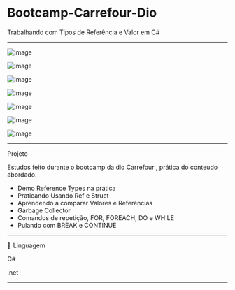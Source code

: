 # Bootcamp-Carrefour-Dio
Trabalhando com Tipos de Referência e Valor em C#
**************************************************************************************************

![image](https://user-images.githubusercontent.com/72118415/161806191-bbf15b8f-e817-4d98-b508-c97fd9079531.png)

![image](https://user-images.githubusercontent.com/72118415/162277299-7b174380-c42e-4354-8d78-997a6d3d570c.png)

![image](https://user-images.githubusercontent.com/72118415/162340248-c4e75024-ee9c-4d91-bce4-b964ca6488b2.png)

![image](https://user-images.githubusercontent.com/72118415/162342257-36614e52-cc98-4a24-a808-a4055a2cb570.png)


![image](https://user-images.githubusercontent.com/72118415/162349333-f3f0ce3c-f4bd-4790-bfb1-65d8c9395f83.png)

![image](https://user-images.githubusercontent.com/72118415/162495334-c5e61fe9-10f3-4994-a2d8-d3291e24283a.png)


![image](https://user-images.githubusercontent.com/72118415/162493605-06d79fcf-9c24-4261-8cd6-8f21d860da0d.png)

*************************************************************************************************
Projeto

Estudos feito durante o bootcamp da dio Carrefour , prática do conteudo abordado.

- Demo Reference Types na prática
- Praticando Usando Ref e Struct
- Aprendendo a comparar Valores e Referências
- Garbage Collector
- Comandos de repetição, FOR, FOREACH, DO e WHILE
- Pulando com BREAK e CONTINUE
**************************************************************************************************
🚀 Linguagem

C#

.net

*************************************************************************************************
